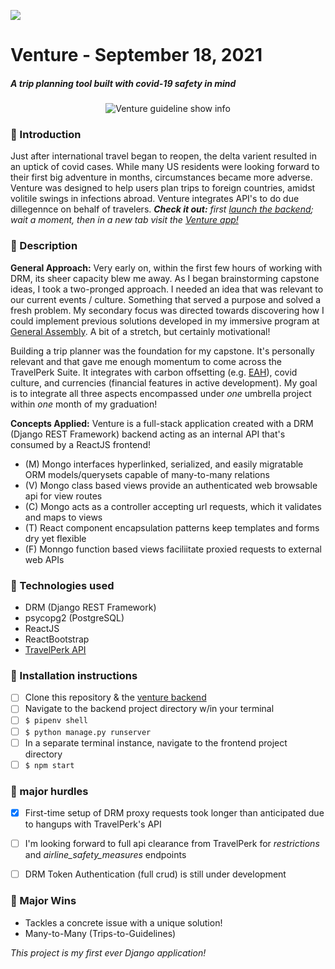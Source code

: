 ![](https://ga-dash.s3.amazonaws.com/production/assets/logo-9f88ae6c9c3871690e33280fcf557f33.png) 
# Venture - September 18, 2021
##### A trip planning tool built with covid-19 safety in mind 
<p align="center">
  <img src="https://user-images.githubusercontent.com/44274876/133885136-455daf52-f682-4eb3-98a0-b4d00ff80e8f.png" alt='Venture guideline show info'>
 </p>


### &#x1F534; Introduction
Just after international travel began to reopen, the delta varient resulted in an uptick of covid cases. While many US residents were looking forward to their first big adventure in months, circumstances became more adverse. Venture was designed to help users plan trips to foreign countries, amidst volitile swings in infections abroad. Venture integrates API's to do due dillegennce on behalf of travelers. ___Check it out:___ *first* [*launch the backend*](https://young-ocean-54995.herokuapp.com/trips/)*; wait a moment, then in a new tab visit the* [*Venture app!*](https://adverse-venture.herokuapp.com/)
### &#x1F534; Description
**General Approach:** Very early on, within the first few hours of working with DRM, its sheer capacity blew me away.  As I began brainstorming capstone ideas, I took a two-pronged approach.  I needed an idea that was relevant to our current events / culture. Something that served a purpose and solved a fresh problem. My secondary focus was directed towards discovering how I could implement previous solutions developed in my immersive program at [General Assembly](https://generalassemb.ly/). A bit of a stretch, but certainly motivational!

Building a trip planner was the foundation for my capstone. It's personally relevant and that gave me enough momentum to come across the TravelPerk Suite.  It integrates with carbon offsetting (e.g. [EAH](https://github.com/trevor4n/ENV-Advocacy#environmental-advocacy-hub-eah----bite-sized-environmental-data-%EF%B8%8F)), covid culture, and currencies (financial features in active development).  My goal is to integrate all three aspects encompassed under *one* umbrella project within *one* month of my graduation!


**Concepts Applied:** Venture is a full-stack application created with a DRM (Django REST Framework) backend acting as an internal API that's consumed by a ReactJS frontend!
- (M) Mongo interfaces hyperlinked, serialized, and easily migratable ORM models/querysets capable of many-to-many relations
- (V) Mongo class based views provide an authenticated web browsable api for view routes
- (C) Mongo acts as a controller accepting url requests, which it validates and maps to views
- (T) React component encapsulation patterns keep templates and forms dry yet flexible
- (F) Monngo function based views faciliitate proxied requests to external web APIs


### &#x1F534; Technologies used
 - DRM (Django REST Framework)
 - psycopg2 (PostgreSQL)
 - ReactJS
 - ReactBootstrap
 - [TravelPerk API](https://www.travelperk.com/)


### &#x1F534; Installation instructions
 - [ ] Clone this repository & the [venture backend](https://github.com/trevor4n/venture_backend)
 - [ ] Navigate to the backend project directory w/in your terminal
 - [ ] `$ pipenv shell`
 - [ ] `$ python manage.py runserver`
 - [ ] In a separate terminal instance, navigate to the frontend project directory
 - [ ] `$ npm start`

 ### 🚧 major hurdles
 - [X] First-time setup of DRM proxy requests took longer than anticipated due to hangups with TravelPerk's API
 - [ ] I'm looking forward to full api clearance from TravelPerk for *restrictions* and *airline_safety_measures* endpoints
 - [ ] DRM Token Authentication (full crud) is still under development



### &#x1F535; Major Wins
- Tackles a concrete issue with a unique solution!
- Many-to-Many (Trips-to-Guidelines)

*This project is my first ever Django application!*

